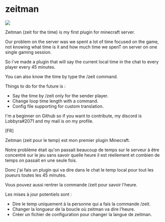 # zeitman

![](https://media.giphy.com/media/gJnPP2cTFWcDjH3xfW/source.gif)

Zeitman (zeit for the time) is my first plugin for minecraft server.

Our problem on the server was we spent a lot of time focused on the game, not knowing what time is it and how much time we spenT on server on one single gaming session.

So i've made a plugin that will say the current local time in the chat to every player every 45 minutes.

You can also know the time by type the /zeit command.

Things to do for the future is :
- Say the time by /zeit only for the sender player.
- Change loop time length with a command.
- Config file supporting for custom translation.

I'm a beginner on Github so if you want to contribute, my discord is Lobbyra#2071 and my mail is on my profile.

[FR]

Zeitman (zeit pour le temp) est mon premier plugin Minecraft.

Notre problème était qu'on passait beaucoup de temps sur le serveur à être concentré sur le jeu sans savoir quelle heure il est réellement et combien de temps on passait en une seule fois.

Donc j'ai fais un  plugin qui va dire dans le chat le temp local pour tout les joueurs toutes les 45 minutes.

Vous pouvez aussi rentrer la commande /zeit pour savoir l'heure.

Les mises à jour potentiels sont :
- Dire le temp uniquement à la personne qui a fais la commande /zeit.
- Changer la longueur de la boucle où zeitman va dire l'heure.
- Créer un fichier de configuration pour changer la langue de zeitman.
